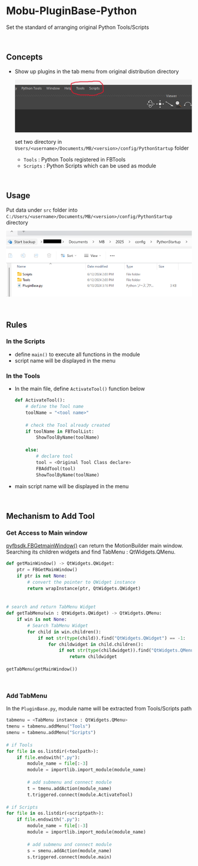 # Mobu-PluginBase-Python
Set the standard of arranging original Python Tools/Scripts

<br>

## Concepts
- Show up plugins in the tab menu from original distribution directory

    ![alt text](image-1.png)

    set two directory in `Users/<username>/Documents/MB/<version>/config/PythonStartup` folder

    - `Tools`   : Python Tools registered in FBTools
    - `Scripts` : Python Scripts which can be used as module

<br>

## Usage
Put data under `src` folder  into `C:/Users/<username>/Documents/MB/<version>/config/PythonStartup` directory

![alt text](image.png)

<br>

## Rules
### In the Scripts
- define `main()` to execute all functions in the module
- script name will be displayed in the menu 


### In the Tools
- In the main file, define `ActivateTool()` function below  

    ```python
    def ActivateTool():
        # define the Tool name 
        toolName = "<tool name>"

        # check the Tool already created
        if toolName in FBToolList:
            ShowToolByName(toolName)
    
        else:
            # declare tool
            tool = <Original Tool Class declare>
            FBAddTool(tool)
            ShowToolByName(toolName)
    ```

- main script name will be displayed in the menu

<br>

## Mechanism to Add Tool
### Get Access to Main window
[pyfbsdk.FBGetmainWindow()](https://help.autodesk.com/cloudhelp/2025/ENU/MOBU-PYTHON-API-REF/namespacepyfbsdk.html#a168c7b3df16bd9358f8326cd57167134) can return the MotionBuilder main window.<br>
Searching its children widgets and find TabMenu : QtWidgets.QMenu.

```python
def getMainWindow() -> QtWidgets.QWidget:
    ptr = FBGetMainWindow()
    if ptr is not None:
        # convert the pointer to QWidget instance
        return wrapInstance(ptr, QtWidgets.QWidget)


# search and return TabMenu Widget 
def getTabMenu(win : QtWidgets.QWidget) -> QtWidgets.QMenu:
    if win is not None:
        # Search TabMenu Widget
        for child in win.children():
            if not str(type(child)).find("QtWidgets.QWidget") == -1:
                for childwidget in child.children():
                    if not str(type(childwidget)).find("QtWidgets.QMenuBar") == -1:
                        return childwidget

getTabMenu(getMainWindow())
```


<br>

### Add TabMenu
In the `PluginBase.py`, module name will be extracted from Tools/Scripts path  

```python
tabmenu = <TabMenu instance : QtWidgets.QMenu>
tmenu = tabmenu.addMenu("Tools")
smenu = tabmenu.addMenu("Scripts")

# if Tools
for file in os.listdir(<toolpath>):
    if file.endswith(".py"):
        module_name = file[:-3]
        module = importlib.import_module(module_name)
        
        # add submenu and connect module
        t = tmenu.addAction(module_name)
        t.triggered.connect(module.ActivateTool)

# if Scripts
for file in os.listdir(<scriptpath>):
    if file.endswith(".py"):
        module_name = file[:-3]
        module = importlib.import_module(module_name)

        # add submenu and connect module
        s = smenu.addAction(module_name)
        s.triggered.connect(module.main)
```

<br>